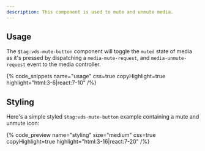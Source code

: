 ```yaml
---
description: This component is used to mute and unmute media.
---
```


## Usage

The `$tag:vds-mute-button` component will toggle the `muted` state of media as it's pressed by
dispatching a `media-mute-request`, and `media-unmute-request` event to the media controller.

{% code_snippets name="usage" css=true copyHighlight=true highlight="html:3-6|react:7-10" /%}

## Styling

Here's a simple styled `$tag:vds-mute-button` example containing a mute and unmute icon:

{% code_preview name="styling" size="medium" css=true copyHighlight=true highlight="html:3-16|react:7-20" /%}
